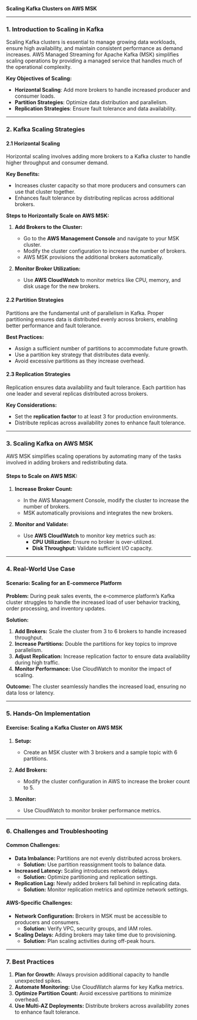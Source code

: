 **Scaling Kafka Clusters on AWS MSK**

---

### **1. Introduction to Scaling in Kafka**
Scaling Kafka clusters is essential to manage growing data workloads, ensure high availability, and maintain consistent performance as demand increases. AWS Managed Streaming for Apache Kafka (MSK) simplifies scaling operations by providing a managed service that handles much of the operational complexity.

**Key Objectives of Scaling:**
- **Horizontal Scaling**: Add more brokers to handle increased producer and consumer loads.
- **Partition Strategies**: Optimize data distribution and parallelism.
- **Replication Strategies**: Ensure fault tolerance and data availability.

---

### **2. Kafka Scaling Strategies**

#### **2.1 Horizontal Scaling**
Horizontal scaling involves adding more brokers to a Kafka cluster to handle higher throughput and consumer demand. 

**Key Benefits:**
- Increases cluster capacity so that more producers and consumers can use that cluster together.
- Enhances fault tolerance by distributing replicas across additional brokers.

**Steps to Horizontally Scale on AWS MSK:**
1. **Add Brokers to the Cluster:**
   - Go to the **AWS Management Console** and navigate to your MSK cluster.
   - Modify the cluster configuration to increase the number of brokers.
   - AWS MSK provisions the additional brokers automatically.

2. **Monitor Broker Utilization:**
   - Use **AWS CloudWatch** to monitor metrics like CPU, memory, and disk usage for the new brokers.

#### **2.2 Partition Strategies**
Partitions are the fundamental unit of parallelism in Kafka. Proper partitioning ensures data is distributed evenly across brokers, enabling better performance and fault tolerance.

**Best Practices:**
- Assign a sufficient number of partitions to accommodate future growth.
- Use a partition key strategy that distributes data evenly.
- Avoid excessive partitions as they increase overhead.

#### **2.3 Replication Strategies**
Replication ensures data availability and fault tolerance. Each partition has one leader and several replicas distributed across brokers.

**Key Considerations:**
- Set the **replication factor** to at least 3 for production environments.
- Distribute replicas across availability zones to enhance fault tolerance.
---

### **3. Scaling Kafka on AWS MSK**
AWS MSK simplifies scaling operations by automating many of the tasks involved in adding brokers and redistributing data.

#### **Steps to Scale on AWS MSK:**
1. **Increase Broker Count:**
   - In the AWS Management Console, modify the cluster to increase the number of brokers.
   - MSK automatically provisions and integrates the new brokers.

2. **Monitor and Validate:**
   - Use **AWS CloudWatch** to monitor key metrics such as:
     - **CPU Utilization:** Ensure no broker is over-utilized.
     - **Disk Throughput:** Validate sufficient I/O capacity.

---

### **4. Real-World Use Case**

#### **Scenario:** Scaling for an E-commerce Platform
**Problem:** During peak sales events, the e-commerce platform’s Kafka cluster struggles to handle the increased load of user behavior tracking, order processing, and inventory updates.

**Solution:**
1. **Add Brokers:** Scale the cluster from 3 to 6 brokers to handle increased throughput.
2. **Increase Partitions:** Double the partitions for key topics to improve parallelism.
3. **Adjust Replication:** Increase replication factor to ensure data availability during high traffic.
4. **Monitor Performance:** Use CloudWatch to monitor the impact of scaling.

**Outcome:** The cluster seamlessly handles the increased load, ensuring no data loss or latency.

---

### **5. Hands-On Implementation**

#### **Exercise: Scaling a Kafka Cluster on AWS MSK**
1. **Setup:**
   - Create an MSK cluster with 3 brokers and a sample topic with 6 partitions.

2. **Add Brokers:**
   - Modify the cluster configuration in AWS to increase the broker count to 5.

3. **Monitor:**
   - Use CloudWatch to monitor broker performance metrics.

---

### **6. Challenges and Troubleshooting**

#### **Common Challenges:**
- **Data Imbalance:** Partitions are not evenly distributed across brokers.
  - **Solution:** Use partition reassignment tools to balance data.
- **Increased Latency:** Scaling introduces network delays.
  - **Solution:** Optimize partitioning and replication settings.
- **Replication Lag:** Newly added brokers fall behind in replicating data.
  - **Solution:** Monitor replication metrics and optimize network settings.

#### **AWS-Specific Challenges:**
- **Network Configuration:** Brokers in MSK must be accessible to producers and consumers.
  - **Solution:** Verify VPC, security groups, and IAM roles.
- **Scaling Delays:** Adding brokers may take time due to provisioning.
  - **Solution:** Plan scaling activities during off-peak hours.

---

### **7. Best Practices**
1. **Plan for Growth:** Always provision additional capacity to handle unexpected spikes.
2. **Automate Monitoring:** Use CloudWatch alarms for key Kafka metrics.
3. **Optimize Partition Count:** Avoid excessive partitions to minimize overhead.
4. **Use Multi-AZ Deployments:** Distribute brokers across availability zones to enhance fault tolerance.

